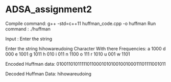 # ADSA_assignment2

Compile command:  g++ -std=c++11 huffman_code.cpp -o huffman
Run command :  ./huffman

Input :  Enter the string

Enter the string
hihowareudoing
Character With there Frequencies:
a 1000
d 000
e 1001
g 1011
h 010
i 011
n 1100
o 111
r 1010
u 001
w 1101

Encoded Huffman data:
010011010111110110001010100100100011101111001011

Decoded Huffman Data:
hihowareudoing

